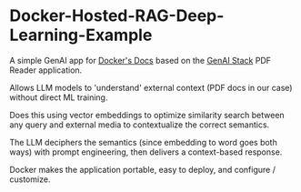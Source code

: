 # Docker-Hosted-RAG-Deep-Learning-Example

A simple GenAI app for [Docker's Docs](https://docs.docker.com/) based on the [GenAI Stack](https://github.com/docker/genai-stack) PDF Reader application.

Allows LLM models to 'understand' external context (PDF docs in our case) without direct ML training.

Does this using vector embeddings to optimize similarity search between any query and external media to contextualize the correct semantics.

The LLM deciphers the semantics (since embedding to word goes both ways) with prompt engineering, then delivers a context-based response.

Docker makes the application portable, easy to deploy, and configure / customize.
